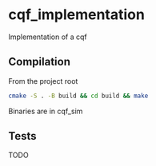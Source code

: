 # cqf_implementation

Implementation of a cqf

## Compilation

From the project root
```bash
cmake -S . -B build && cd build && make
```
Binaries are in cqf_sim

## Tests

TODO
